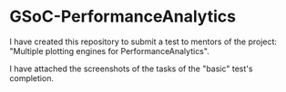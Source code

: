 # GSoC-PerformanceAnalytics
I have created this repository to submit a test to mentors of the project: "Multiple plotting engines for PerformanceAnalytics".

I have attached the screenshots of the tasks of the "basic" test's completion.
